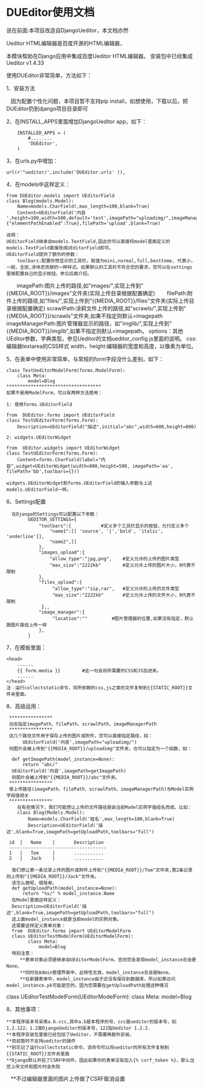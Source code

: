# DUEditor使用文档

说在前面:本项目改造自DjangoUeditor，本文档亦然

Ueditor HTML编辑器是百度开源的HTML编辑器，

本模块帮助在Django应用中集成百度Ueditor HTML编辑器。
安装包中已经集成Ueditor v1.4.33

使用DUEditor非常简单，方法如下：

1、安装方法

    因为配置个性化问题，本项目暂不支持pip install，如想使用，下载以后，把DUEditor扔到django项目目录即可

2、在INSTALL_APPS里面增加DjangoUeditor app，如下：
     
		INSTALLED_APPS = (
			#........
    		'DUEditor',
		)


3、在urls.py中增加：

	url(r'^ueditor/',include('DUEditor.urls' )),

4、在models中这样定义：
	
	from DUEditor.models import UEditorField
	class Blog(models.Model):
    	Name=models.CharField(,max_length=100,blank=True)
    	Content=UEditorField('内容	',height=100,width=500,default='test',imagePath="uploadimg/",imageManagerPath="imglib",toolbars='mini',options={"elementPathEnabled":True},filePath='upload',blank=True)

	说明：
	UEditorField继承自models.TextField,因此你可以直接将model里面定义的models.TextField直接改成UEditorField即可。
	UEditorField提供了额外的参数：
        toolbars:配置你想显示的工具栏，取值为mini,normal,full,besttome, 代表小，一般，全部,涂伟忠贡献的一种样式。如果默认的工具栏不符合您的要求，您可以在settings里面配置自己的显示按钮。参见后面介绍。
        imagePath:图片上传的路径,如"images/",实现上传到"{{MEDIA_ROOT}}/images"文件夹(实际上传目录根据配置确定)
        filePath:附件上传的路径,如"files/",实现上传到"{{MEDIA_ROOT}}/files"文件夹(实际上传目录根据配置确定)
        scrawlPath:涂鸦文件上传的路径,如"scrawls/",实现上传到"{{MEDIA_ROOT}}/scrawls"文件夹,如果不指定则默认=imagepath
        imageManagerPath:图片管理器显示的路径，如"imglib/",实现上传到"{{MEDIA_ROOT}}/imglib",如果不指定则默认=imagepath。
        options：其他UEditor参数，字典类型。参见Ueditor的文档ueditor_config.js里面的说明。
        css:编辑器textarea的CSS样式
        width，height:编辑器的宽度和高度，以像素为单位。

5、在表单中使用非常简单，与常规的form字段没什么差别，如下：
	
	class TestUeditorModelForm(forms.ModelForm):
    	class Meta:
        	model=Blog
	***********************************
	如果不是用ModelForm，可以有两种方法使用：

	1: 使用forms.UEditorField

	from  DUEditor.forms import UEditorField
	class TestUEditorForm(forms.Form):
	    Description=UEditorField("描述",initial="abc",width=600,height=800)
	
	2: widgets.UEditorWidget

	from  UEditor.widgets import UEditorWidget
	class TestUEditorForm(forms.Form):
		Content=forms.CharField(label="内容",widget=UEditorWidget(width=800,height=500, imagePath='aa', filePath='bb',toolbars={}))
	
	widgets.UEditorWidget和forms.UEditorField的输入参数与上述models.UEditorField一样。

6、Settings配置
     
      在Django的Settings可以配置以下参数：
            UEDITOR_SETTINGS={
                "toolbars":{           #定义多个工具栏显示的按钮，允行定义多个
                    "name1":[[ 'source', '|','bold', 'italic', 'underline']],
                    "name2",[]
                },
                "images_upload":{
                    "allow_type":"jpg,png",    #定义允许的上传的图片类型
                    "max_size":"2222kb"        #定义允许上传的图片大小，0代表不限制
                },
                "files_upload":{
                     "allow_type":"zip,rar",   #定义允许的上传的文件类型
                     "max_size":"2222kb"       #定义允许上传的文件大小，0代表不限制
                 },,
                "image_manager":{
                     "location":""         #图片管理器的位置,如果没有指定，默认跟图片路径上传一样
                },
            }
7、在模板里面：

    <head>
        ......
        {{ form.media }}        #这一句会将所需要的CSS和JS加进来。
        ......
    </head>
    注：运行collectstatic命令，将所依赖的css,js之类的文件复制到{{STATIC_ROOT}}文件夹里面。

8、高级运用：

     ****************
     动态指定imagePath、filePath、scrawlPath、imageManagerPath
     ****************
     这几个路径文件用于保存上传的图片或附件，您可以直接指定路径，如：
          UEditorField('内容',imagePath="uploadimg/")
     则图片会被上传到"{{MEDIA_ROOT}}/uploadimg"文件夹，也可以指定为一个函数，如：

      def getImagePath(model_instance=None):
          return "abc/"
      UEditorField('内容',imagePath=getImagePath)
      则图片会被上传到"{{MEDIA_ROOT}}/abc"文件夹。
     ****************
     使上传路径(imagePath、filePath、scrawlPath、imageManagerPath)与Model实例字段值相关
     ****************
        在有些情况下，我们可能想让上传的文件路径是由当前Model实例字值组名而成，比如：
        class Blog(Models.Model):
            Name=models.CharField('姓名',max_length=100,blank=True)
            Description=UEditorField('描述',blank=True,imagePath=getUploadPath,toolbars="full")

     id  |   Name    |       Description
     ------------------------------------
     1   |   Tom     |       ...........
     2   |   Jack    |       ...........

      我们想让第一条记录上传的图片或附件上传到"{{MEDIA_ROOT}}/Tom"文件夹,第2条记录则上传到"{{MEDIA_ROOT}}/Jack"文件夹。
      该怎么做呢，很简单。
      def getUploadPath(model_instance=None):
          return "%s/" % model_instance.Name
      在Model里面这样定义：
      Description=UEditorField('描述',blank=True,imagePath=getUploadPath,toolbars="full")
      这上面model_instance就是当前model的实例对象。
      还需要这样定义表单对象：
      from  DUEditor.forms import UEditorModelForm
      class UEditorTestModelForm(UEditorModelForm):
            class Meta:
                model=Blog
      特别注意：
         **表单对象必须是继承自UEditorModelForm，否则您会发现model_instance总会是None。
         **同时在Admin管理界面中，此特性无效，model_instance总会是None。
         **在新建表单中，model_instance由于还没有保存到数据库，所以如果访问model_instance.pk可能是空的。因为您需要在getUploadPath处理这种情况


class UEditorTestModelForm(UEditorModelForm):
    class Meta:
        model=Blog




8、其他事项：

    **本程序版本号采用a.b.ccc,其中a.b是本程序的号，ccc是ueditor的版本号，如1.2.122，1.2是DjangoUeditor的版本号，122指Ueditor 1.2.2.
    **本程序安装包里面已经包括了Ueditor，不需要再额外安装。
    **目前暂时不支持ueditor的插件
    **别忘记了运行collectstatic命令，该命令可以将ueditor的所有文件复制到{{STATIC_ROOT}}文件夹里面
    **Django默认开启了CSRF中间件，因此如果你的表单没有加入{% csrf_token %}，那么当您上传文件和图片时会失败
    **不过编辑器里面的图片上传做了CSRF取消设置 
